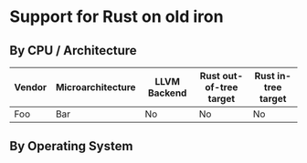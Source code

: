 # Support for Rust on old iron

## By CPU / Architecture

| Vendor   | Microarchitecture  | LLVM Backend | Rust out-of-tree target  | Rust in-tree target  |
|----------|--------------------|--------------|--------------------------|----------------------|
| Foo      | Bar                | No           | No                       | No                   |


## By Operating System

